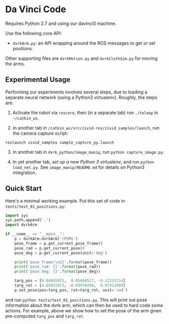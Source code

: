 # Da Vinci Code

Requires Python 2.7 and using our davinci0 machine.

Use the following core API:

- `dvrkArm.py`: an API wrapping around the ROS messages to get or set positions.

Other supporting files are `dvrkMotion.py` and `dvrkClothSim.py` for moving the
arms.

## Experimental Usage

Performing our experiments involves several steps, due to loading a separate
neural network (using a Python3 virtualenv). Roughly, the steps are:

1. Activate the robot via `roscore`, then (in a separate tab) run `./teleop` in
`~/catkin_ws`.

2. In another tab in `/catkin_ws/src/zivid-ros/zivid_samples/launch`, run the
camera capture script:

```
roslaunch zivid_samples sample_capture_py.launch 
```

3. In another tab in `dvrk_python/image_manip`, run `python capture_image.py`.

4. In yet another tab, *set up a new Python 3 virtualenv*, and run `python
load_net.py`.  See `image_manip/README.md` for details on Python3 integration.




## Quick Start

Here's a minimal working example. Put this set of code in `tests/test_01_positions.py`:

```python
import sys
sys.path.append('.')
import dvrkArm

if __name__ == "__main__":
    p = dvrkArm.dvrkArm('/PSM1')
    pose_frame = p.get_current_pose_frame()
    pose_rad = p.get_current_pose()
    pose_deg = p.get_current_pose(unit='deg')

    print('pose_frame:\n{}'.format(pose_frame))
    print('pose_rad: {}'.format(pose_rad))
    print('pose_deg: {}'.format(pose_deg))

    targ_pos = [0.04845971,  0.05464517, -0.12231114]
    targ_rot = [4.65831872, -0.69974499,  0.87412989]
    p.set_pose(pos=targ_pos, rot=targ_rot, unit='rad')
```

and run `python tests/test_01_positions.py`. This will print out pose
information about the dvrk arm, which can then be used to hard code some
actions. For example, above we show how to set the pose of the arm given
pre-computed `targ_pos` and `targ_rot`.


